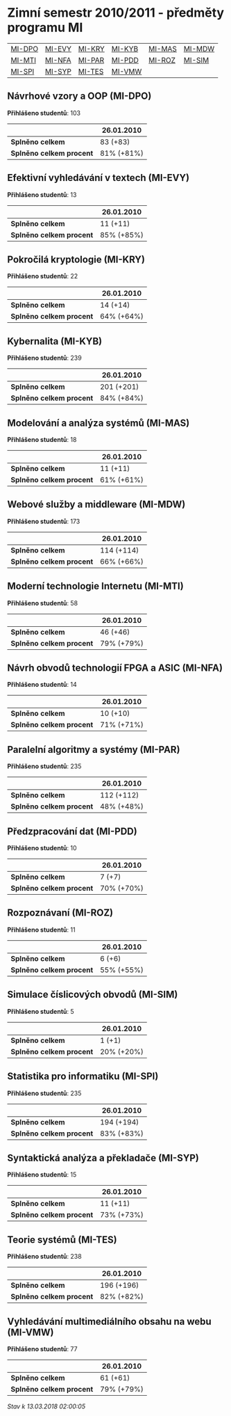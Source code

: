 # Zimní semestr 2010/2011 - předměty programu MI


| | | | | | |
|-|-|-|-|-|-|
|[MI-DPO](#návrhové-vzory-a-oop-mi-dpo) | [MI-EVY](#efektivní-vyhledávání-v-textech-mi-evy) | [MI-KRY](#pokročilá-kryptologie-mi-kry) | [MI-KYB](#kybernalita-mi-kyb) | [MI-MAS](#modelování-a-analýza-systémů-mi-mas) | [MI-MDW](#webové-služby-a-middleware-mi-mdw)|
|[MI-MTI](#moderní-technologie-internetu-mi-mti) | [MI-NFA](#návrh-obvodů-technologií-fpga-a-asic-mi-nfa) | [MI-PAR](#paralelní-algoritmy-a-systémy-mi-par) | [MI-PDD](#předzpracování-dat-mi-pdd) | [MI-ROZ](#rozpoznávaní-mi-roz) | [MI-SIM](#simulace-číslicových-obvodů-mi-sim)|
|[MI-SPI](#statistika-pro-informatiku-mi-spi) | [MI-SYP](#syntaktická-analýza-a-překladače-mi-syp) | [MI-TES](#teorie-systémů-mi-tes) | [MI-VMW](#vyhledávání-multimediálního-obsahu-na-webu-mi-vmw)|

        

## Návrhové vzory a OOP (MI-DPO)

**Přihlášeno studentů**: 103

|                          |26.01.2010|
|--------------------------|--------------------|
|**Splněno celkem**        |83 (+83)|
|**Splněno celkem procent**|81% (+81%)|

## Efektivní vyhledávání v textech (MI-EVY)

**Přihlášeno studentů**: 13

|                          |26.01.2010|
|--------------------------|--------------------|
|**Splněno celkem**        |11 (+11)|
|**Splněno celkem procent**|85% (+85%)|

## Pokročilá kryptologie (MI-KRY)

**Přihlášeno studentů**: 22

|                          |26.01.2010|
|--------------------------|--------------------|
|**Splněno celkem**        |14 (+14)|
|**Splněno celkem procent**|64% (+64%)|

## Kybernalita (MI-KYB)

**Přihlášeno studentů**: 239

|                          |26.01.2010|
|--------------------------|--------------------|
|**Splněno celkem**        |201 (+201)|
|**Splněno celkem procent**|84% (+84%)|

## Modelování a analýza systémů (MI-MAS)

**Přihlášeno studentů**: 18

|                          |26.01.2010|
|--------------------------|--------------------|
|**Splněno celkem**        |11 (+11)|
|**Splněno celkem procent**|61% (+61%)|

## Webové služby a middleware (MI-MDW)

**Přihlášeno studentů**: 173

|                          |26.01.2010|
|--------------------------|--------------------|
|**Splněno celkem**        |114 (+114)|
|**Splněno celkem procent**|66% (+66%)|

## Moderní technologie Internetu (MI-MTI)

**Přihlášeno studentů**: 58

|                          |26.01.2010|
|--------------------------|--------------------|
|**Splněno celkem**        |46 (+46)|
|**Splněno celkem procent**|79% (+79%)|

## Návrh obvodů technologií FPGA a ASIC (MI-NFA)

**Přihlášeno studentů**: 14

|                          |26.01.2010|
|--------------------------|--------------------|
|**Splněno celkem**        |10 (+10)|
|**Splněno celkem procent**|71% (+71%)|

## Paralelní algoritmy a systémy (MI-PAR)

**Přihlášeno studentů**: 235

|                          |26.01.2010|
|--------------------------|--------------------|
|**Splněno celkem**        |112 (+112)|
|**Splněno celkem procent**|48% (+48%)|

## Předzpracování dat (MI-PDD)

**Přihlášeno studentů**: 10

|                          |26.01.2010|
|--------------------------|--------------------|
|**Splněno celkem**        |7 (+7)|
|**Splněno celkem procent**|70% (+70%)|

## Rozpoznávaní (MI-ROZ)

**Přihlášeno studentů**: 11

|                          |26.01.2010|
|--------------------------|--------------------|
|**Splněno celkem**        |6 (+6)|
|**Splněno celkem procent**|55% (+55%)|

## Simulace číslicových obvodů (MI-SIM)

**Přihlášeno studentů**: 5

|                          |26.01.2010|
|--------------------------|--------------------|
|**Splněno celkem**        |1 (+1)|
|**Splněno celkem procent**|20% (+20%)|

## Statistika pro informatiku (MI-SPI)

**Přihlášeno studentů**: 235

|                          |26.01.2010|
|--------------------------|--------------------|
|**Splněno celkem**        |194 (+194)|
|**Splněno celkem procent**|83% (+83%)|

## Syntaktická analýza a překladače (MI-SYP)

**Přihlášeno studentů**: 15

|                          |26.01.2010|
|--------------------------|--------------------|
|**Splněno celkem**        |11 (+11)|
|**Splněno celkem procent**|73% (+73%)|

## Teorie systémů (MI-TES)

**Přihlášeno studentů**: 238

|                          |26.01.2010|
|--------------------------|--------------------|
|**Splněno celkem**        |196 (+196)|
|**Splněno celkem procent**|82% (+82%)|

## Vyhledávání multimediálního obsahu na webu (MI-VMW)

**Přihlášeno studentů**: 77

|                          |26.01.2010|
|--------------------------|--------------------|
|**Splněno celkem**        |61 (+61)|
|**Splněno celkem procent**|79% (+79%)|



*Stav k 13.03.2018 02:00:05*
